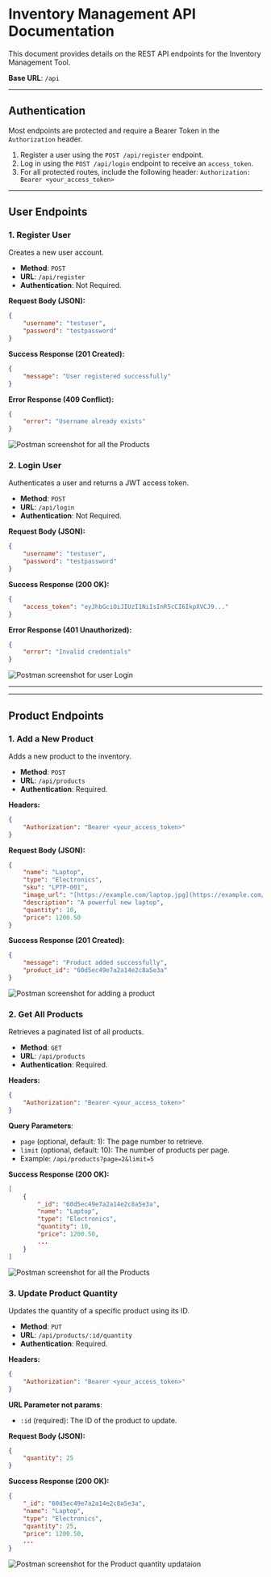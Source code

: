 # Inventory Management API Documentation

This document provides details on the REST API endpoints for the Inventory Management Tool.

**Base URL**: `/api`

---

## Authentication

Most endpoints are protected and require a Bearer Token in the `Authorization` header.

1.  Register a user using the `POST /api/register` endpoint.
2.  Log in using the `POST /api/login` endpoint to receive an `access_token`.
3.  For all protected routes, include the following header:
    `Authorization: Bearer <your_access_token>`

---

## User Endpoints

### 1. Register User

Creates a new user account.

* **Method**: `POST`
* **URL**: `/api/register`
* **Authentication**: Not Required.

**Request Body (JSON):**
```json
{
    "username": "testuser",
    "password": "testpassword"
}
```

**Success Response (201 Created):**
```json
{
    "message": "User registered successfully"
}
```

**Error Response (409 Conflict):**
```json
{
    "error": "Username already exists"
}
```
![Postman screenshot for all the Products](./docs/Screenshot%20register-user.png)

### 2. Login User

Authenticates a user and returns a JWT access token.

* **Method**: `POST`
* **URL**: `/api/login`
* **Authentication**: Not Required.

**Request Body (JSON):**
```json
{
    "username": "testuser",
    "password": "testpassword"
}
```

**Success Response (200 OK):**
```json
{
    "access_token": "eyJhbGciOiJIUzI1NiIsInR5cCI6IkpXVCJ9..."
}
```

**Error Response (401 Unauthorized):**
```json
{
    "error": "Invalid credentials"
}
```
![Postman screenshot for user Login](./docs/Screenshot%20user%20Login.png)

---

---

## Product Endpoints

### 1. Add a New Product

Adds a new product to the inventory.

* **Method**: `POST`
* **URL**: `/api/products`
* **Authentication**: Required.

**Headers:**
```json
{
    "Authorization": "Bearer <your_access_token>"
}
```

**Request Body (JSON):**
```json
{
    "name": "Laptop",
    "type": "Electronics",
    "sku": "LPTP-001",
    "image_url": "[https://example.com/laptop.jpg](https://example.com/laptop.jpg)",
    "description": "A powerful new laptop",
    "quantity": 10,
    "price": 1200.50
}
```

**Success Response (201 Created):**
```json
{
    "message": "Product added successfully",
    "product_id": "60d5ec49e7a2a14e2c8a5e3a"
}

```
![Postman screenshot for adding a product](./docs/Screenshot%20addProduct.png)

### 2. Get All Products

Retrieves a paginated list of all products.

* **Method**: `GET`
* **URL**: `/api/products`
* **Authentication**: Required.

**Headers:**
```json
{
    "Authorization": "Bearer <your_access_token>"
}
```

**Query Parameters**:
* `page` (optional, default: 1): The page number to retrieve.
* `limit` (optional, default: 10): The number of products per page.
* Example: `/api/products?page=2&limit=5`

**Success Response (200 OK):**
```json
[
    {
        "_id": "60d5ec49e7a2a14e2c8a5e3a",
        "name": "Laptop",
        "type": "Electronics",
        "quantity": 10,
        "price": 1200.50,
        ...
    }
]
```
![Postman screenshot for all the Products](./docs/Screenshot%20getProduct.png)

### 3. Update Product Quantity

Updates the quantity of a specific product using its ID.

* **Method**: `PUT`
* **URL**: `/api/products/:id/quantity`
* **Authentication**: Required.

**Headers:**
```json
{
    "Authorization": "Bearer <your_access_token>"
}

```

**URL Parameter not params**:
* `:id` (required): The ID of the product to update.

**Request Body (JSON):**
```json
{
    "quantity": 25
}
```

**Success Response (200 OK):**
```json
{
    "_id": "60d5ec49e7a2a14e2c8a5e3a",
    "name": "Laptop",
    "type": "Electronics",
    "quantity": 25,
    "price": 1200.50,
    ...
}
```
![Postman screenshot for the Product quantity updataion](./docs/Screenshot%20updateProduct.png)